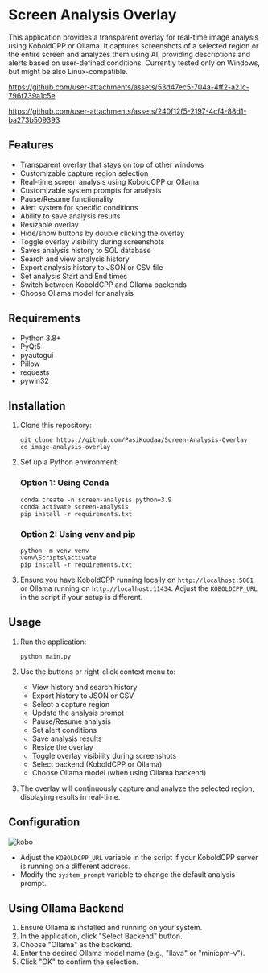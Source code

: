 # Screen Analysis Overlay

This application provides a transparent overlay for real-time image analysis using KoboldCPP or Ollama. It captures screenshots of a selected region or the entire screen and analyzes them using AI, providing descriptions and alerts based on user-defined conditions. Currently tested only on Windows, but might be also Linux-compatible.






https://github.com/user-attachments/assets/53d47ec5-704a-4ff2-a21c-796f739a1c5e





https://github.com/user-attachments/assets/240f12f5-2197-4cf4-88d1-ba273b509393





## Features

- Transparent overlay that stays on top of other windows
- Customizable capture region selection
- Real-time screen analysis using KoboldCPP or Ollama
- Customizable system prompts for analysis
- Pause/Resume functionality
- Alert system for specific conditions
- Ability to save analysis results
- Resizable overlay
- Hide/show buttons by double clicking the overlay
- Toggle overlay visibility during screenshots
- Saves analysis history to SQL database
- Search and view analysis history
- Export analysis history to JSON or CSV file
- Set analysis Start and End times
- Switch between KoboldCPP and Ollama backends
- Choose Ollama model for analysis

## Requirements

- Python 3.8+
- PyQt5
- pyautogui
- Pillow
- requests
- pywin32

## Installation

1. Clone this repository:
   ```
   git clone https://github.com/PasiKoodaa/Screen-Analysis-Overlay
   cd image-analysis-overlay
   ```


2. Set up a Python environment:

   ### Option 1: Using Conda

   ```
   conda create -n screen-analysis python=3.9
   conda activate screen-analysis
   pip install -r requirements.txt
   ```

   ### Option 2: Using venv and pip

   ```
   python -m venv venv
   venv\Scripts\activate
   pip install -r requirements.txt
   ```

3. Ensure you have KoboldCPP running locally on `http://localhost:5001` or Ollama running on `http://localhost:11434`. Adjust the `KOBOLDCPP_URL` in the script if your setup is different.

## Usage

1. Run the application:
   ```
   python main.py
   ```

2. Use the buttons or right-click context menu to:
   - View history and search history
   - Export history to JSON or CSV
   - Select a capture region
   - Update the analysis prompt
   - Pause/Resume analysis
   - Set alert conditions
   - Save analysis results
   - Resize the overlay
   - Toggle overlay visibility during screenshots
   - Select backend (KoboldCPP or Ollama)
   - Choose Ollama model (when using Ollama backend)

4. The overlay will continuously capture and analyze the selected region, displaying results in real-time.

## Configuration
![kobo](https://github.com/user-attachments/assets/c8781ff4-b7c5-47a4-b72e-84da4a5e3ea2)

- Adjust the `KOBOLDCPP_URL` variable in the script if your KoboldCPP server is running on a different address.
- Modify the `system_prompt` variable to change the default analysis prompt.

## Using Ollama Backend

1. Ensure Ollama is installed and running on your system.
2. In the application, click "Select Backend" button.
3. Choose "Ollama" as the backend.
4. Enter the desired Ollama model name (e.g., "llava" or "minicpm-v").
5. Click "OK" to confirm the selection.


